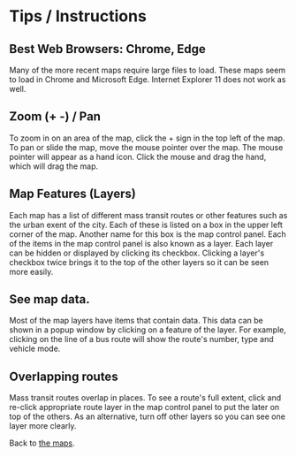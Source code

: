 # Tips / Instructions

## Best Web Browsers: Chrome, Edge
Many of the more recent maps require large files to load. These maps seem to load in Chrome and Microsoft Edge. Internet Explorer 11 does not work as well.

## Zoom (+ -) / Pan
To zoom in on an area of the map, click the + sign in the top left of the map. To pan or slide the map, move the mouse pointer over the map. The mouse pointer will appear as a hand icon. Click the mouse and drag the hand, which will drag the map.

## Map Features (Layers)
Each map has a list of different mass transit routes or other features such as the urban exent of the city. Each of these is listed on a box in the upper left corner of the map. Another name for this box is the map control panel. Each of the items in the map control panel is also known as a layer. Each layer can be hidden or displayed by clicking its checkbox. Clicking a layer's checkbox twice brings it to the top of the other layers so it can be seen more easily.

## See map data.
Most of the map layers have items that contain data. This data can be shown in a popup window by clicking on a feature of the layer. For example, clicking on the line of a bus route will show the route's number, type and vehicle mode.

## Overlapping routes
Mass transit routes overlap in places. To see a route's full extent, click and re-click appropriate route layer in the map control panel to put the later on top of the others. As an alternative, turn off other layers so you can see one layer more clearly.

Back to [the maps](http://jeffblackadar.ca/oc-transpo/1929.html).

